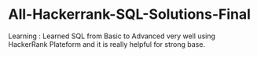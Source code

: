# All-Hackerrank-SQL-Solutions-Final
Learning : Learned SQL from Basic to Advanced very well using HackerRank Plateform and it is really helpful for strong base.
